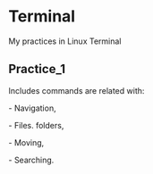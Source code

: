 # Terminal
My practices in Linux Terminal
## Practice_1 
<p> Includes commands are related with:</p>
<p>- Navigation,</p>
<p>- Files. folders,</p>
<p>- Moving,</p>
<p>- Searching.</p>
